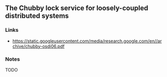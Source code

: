 ## The Chubby lock service for loosely-coupled distributed systems

### Links

* https://static.googleusercontent.com/media/research.google.com/en//archive/chubby-osdi06.pdf

### Notes

TODO

